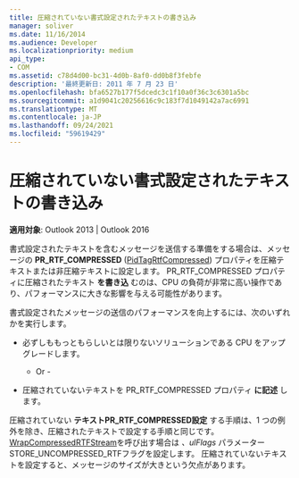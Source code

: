 ```yaml
---
title: 圧縮されていない書式設定されたテキストの書き込み
manager: soliver
ms.date: 11/16/2014
ms.audience: Developer
ms.localizationpriority: medium
api_type:
- COM
ms.assetid: c78d4d00-bc31-4d0b-8af0-dd0b8f3febfe
description: '最終更新日: 2011 年 7 月 23 日'
ms.openlocfilehash: bfa6527b177f5dcedc3c1f10a0f36c3c6301a5bc
ms.sourcegitcommit: a1d9041c20256616c9c183f7d1049142a7ac6991
ms.translationtype: MT
ms.contentlocale: ja-JP
ms.lasthandoff: 09/24/2021
ms.locfileid: "59619429"
---
```

# <a name="writing-uncompressed-formatted-text"></a>圧縮されていない書式設定されたテキストの書き込み

  
  
**適用対象**: Outlook 2013 | Outlook 2016 
  
書式設定されたテキストを含むメッセージを送信する準備をする場合は、メッセージの **PR_RTF_COMPRESSED** ([PidTagRtfCompressed](pidtagrtfcompressed-canonical-property.md)) プロパティを圧縮テキストまたは非圧縮テキストに設定します。 PR_RTF_COMPRESSED プロパティに圧縮されたテキスト **を書き込** むのは、CPU の負荷が非常に高い操作であり、パフォーマンスに大きな影響を与える可能性があります。 
  
書式設定されたメッセージの送信のパフォーマンスを向上するには、次のいずれかを実行します。
  
- 必ずしももっともらしいとは限りないソリューションである CPU をアップグレードします。
    
    - Or -
    
- 圧縮されていないテキストを PR_RTF_COMPRESSED プロパティ **に記述** します。 
    
圧縮されていない **テキストPR_RTF_COMPRESSED設定** する手順は、1 つの例外を除き、圧縮されたテキストで設定する手順と同じです。 [WrapCompressedRTFStream](wrapcompressedrtfstream.md)を呼び出す場合は _、ulFlags_ パラメーター STORE_UNCOMPRESSED_RTFフラグを設定します。 圧縮されていないテキストを設定すると、メッセージのサイズが大きという欠点があります。 
  

